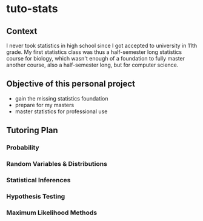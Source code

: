 # tuto-stats

## Context 
I never took statistics in high school since I got accepted to university in 11th grade. My first statistics class was thus a half-semester long statistics course for biology, which wasn't enough of a foundation to fully master another course, also a half-semester long, but for computer science.

## Objective of this personal project
- gain the missing statistics foundation
- prepare for my masters 
- master statistics for professional use

## Tutoring Plan
### Probability

### Random Variables & Distributions

### Statistical Inferences

### Hypothesis Testing

### Maximum Likelihood Methods
